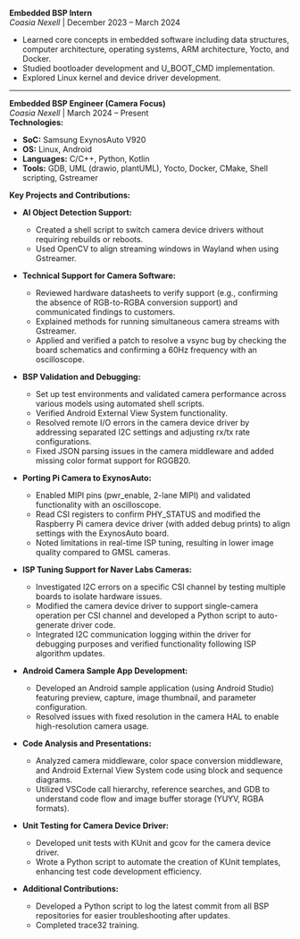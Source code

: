**Embedded BSP Intern**  
_Coasia Nexell_ | December 2023 – March 2024

- Learned core concepts in embedded software including data structures, computer architecture, operating systems, ARM architecture, Yocto, and Docker.
- Studied bootloader development and U\_BOOT\_CMD implementation.
- Explored Linux kernel and device driver development.

---

**Embedded BSP Engineer (Camera Focus)**  
_Coasia Nexell_ | March 2024 – Present  
**Technologies:**

- **SoC:** Samsung ExynosAuto V920
- **OS:** Linux, Android
- **Languages:** C/C++, Python, Kotlin
- **Tools:** GDB, UML (drawio, plantUML), Yocto, Docker, CMake, Shell scripting, Gstreamer

**Key Projects and Contributions:**

- **AI Object Detection Support:**
    
    - Created a shell script to switch camera device drivers without requiring rebuilds or reboots.
    - Used OpenCV to align streaming windows in Wayland when using Gstreamer.
- **Technical Support for Camera Software:**
    
    - Reviewed hardware datasheets to verify support (e.g., confirming the absence of RGB-to-RGBA conversion support) and communicated findings to customers.
    - Explained methods for running simultaneous camera streams with Gstreamer.
    - Applied and verified a patch to resolve a vsync bug by checking the board schematics and confirming a 60Hz frequency with an oscilloscope.
- **BSP Validation and Debugging:**
    
    - Set up test environments and validated camera performance across various models using automated shell scripts.
    - Verified Android External View System functionality.
    - Resolved remote I/O errors in the camera device driver by addressing separated I2C settings and adjusting rx/tx rate configurations.
    - Fixed JSON parsing issues in the camera middleware and added missing color format support for RGGB20.
- **Porting Pi Camera to ExynosAuto:**
    
    - Enabled MIPI pins (pwr\_enable, 2-lane MIPI) and validated functionality with an oscilloscope.
    - Read CSI registers to confirm PHY\_STATUS and modified the Raspberry Pi camera device driver (with added debug prints) to align settings with the ExynosAuto board.
    - Noted limitations in real-time ISP tuning, resulting in lower image quality compared to GMSL cameras.
- **ISP Tuning Support for Naver Labs Cameras:**
    
    - Investigated I2C errors on a specific CSI channel by testing multiple boards to isolate hardware issues.
    - Modified the camera device driver to support single-camera operation per CSI channel and developed a Python script to auto-generate driver code.
    - Integrated I2C communication logging within the driver for debugging purposes and verified functionality following ISP algorithm updates.
- **Android Camera Sample App Development:**
    
    - Developed an Android sample application (using Android Studio) featuring preview, capture, image thumbnail, and parameter configuration.
    - Resolved issues with fixed resolution in the camera HAL to enable high-resolution camera usage.
- **Code Analysis and Presentations:**
    
    - Analyzed camera middleware, color space conversion middleware, and Android External View System code using block and sequence diagrams.
    - Utilized VSCode call hierarchy, reference searches, and GDB to understand code flow and image buffer storage (YUYV, RGBA formats).
- **Unit Testing for Camera Device Driver:**
    
    - Developed unit tests with KUnit and gcov for the camera device driver.
    - Wrote a Python script to automate the creation of KUnit templates, enhancing test code development efficiency.
- **Additional Contributions:**
    
    - Developed a Python script to log the latest commit from all BSP repositories for easier troubleshooting after updates.
    - Completed trace32 training.
